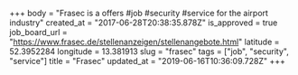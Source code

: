 +++
body = "Frasec is a offers #job #security #service for the airport industry"
created_at = "2017-06-28T20:38:35.878Z"
is_approved = true
job_board_url = "https://www.frasec.de/stellenanzeigen/stellenangebote.html"
latitude = 52.3952284
longitude = 13.381913
slug = "frasec"
tags = ["job", "security", "service"]
title = "Frasec"
updated_at = "2019-06-16T10:36:09.728Z"
+++
